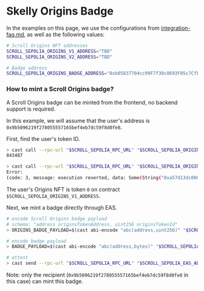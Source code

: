 # Skelly Origins Badge

In the examples on this page, we use the configurations from [integration-faq.md](./integration-faq.md), as well as the following values:

```bash
# Scroll Origins NFT addresses
SCROLL_SEPOLIA_ORIGINS_V1_ADDRESS="TBD"
SCROLL_SEPOLIA_ORIGINS_V2_ADDRESS="TBD"

# Badge address
SCROLL_SEPOLIA_ORIGINS_BADGE_ADDRESS="0xb05837704cc99F7f30c8693F05c7CfEc9CFA88FE"
```

### How to mint a Scroll Origins badge?

A Scroll Origins badge can be minted from the frontend, no backend support is required.

In this example, we will assume that the user's address is `0x9b5096219f278055557165bef4eb7dc59f8d0fe8`.

First, find the user's token ID.

```bash
> cast call --rpc-url "$SCROLL_SEPOLIA_RPC_URL" "$SCROLL_SEPOLIA_ORIGINS_V1_ADDRESS" "tokenOfOwnerByIndex(address,uint256)(uint256)" 0x9b5096219f278055557165bef4eb7dc59f8d0fe8 0
843487

> cast call --rpc-url "$SCROLL_SEPOLIA_RPC_URL" "$SCROLL_SEPOLIA_ORIGINS_V2_ADDRESS" "tokenOfOwnerByIndex(address,uint256)(uint256)" 0x9b5096219f278055557165bef4eb7dc59f8d0fe8 0
Error:
(code: 3, message: execution reverted, data: Some(String("0xa57d13dc0000000000000000000000009b5096219f278055557165bef4eb7dc59f8d0fe80000000000000000000000000000000000000000000000000000000000000000")))
```

The user's Origins NFT is token `0` on contract `$SCROLL_SEPOLIA_ORIGINS_V1_ADDRESS`.

Next, we mint a badge directly through EAS.

```bash
# encode Scroll Origins badge payload
# schema: "address originsTokenAddress, uint256 originsTokenId"
> ORIGINS_BADGE_PAYLOAD=$(cast abi-encode "abc(address,uint256)" "$SCROLL_SEPOLIA_ORIGINS_V1_ADDRESS" "0")

# encode badge payload
> BADGE_PAYLOAD=$(cast abi-encode "abc(address,bytes)" "$SCROLL_SEPOLIA_ORIGINS_BADGE_ADDRESS" "$ORIGINS_BADGE_PAYLOAD")

# attest
> cast send --rpc-url "$SCROLL_SEPOLIA_RPC_URL" "$SCROLL_SEPOLIA_EAS_ADDRESS" "attest((bytes32,(address,uint64,bool,bytes32,bytes,uint256)))" "($SCROLL_SEPOLIA_BADGE_SCHEMA,(0x9b5096219f278055557165bef4eb7dc59f8d0fe8,0,false,0x0000000000000000000000000000000000000000000000000000000000000000,$BADGE_PAYLOAD,0))" --private-key "$SCROLL_SEPOLIA_PRIVATE_KEY"
```

Note: only the recipient (`0x9b5096219f278055557165bef4eb7dc59f8d0fe8` in this case) can mint this badge.
